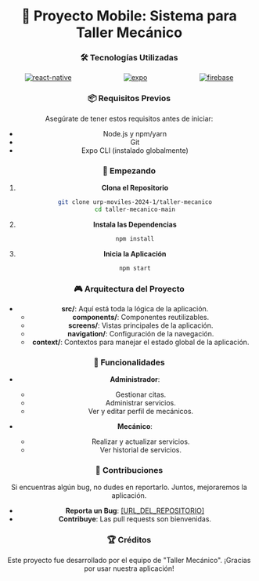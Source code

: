 <div align="center">

# 🚗 **Proyecto Mobile: Sistema para Taller Mecánico**

### 🛠️ **Tecnologías Utilizadas**

<div align="center">

[![react-native](https://img.shields.io/badge/React%20Native-%2320232a.svg?style=for-the-badge&logo=react&logoColor=%2361DAFB)](https://reactnative.dev/)
&nbsp;&nbsp;&nbsp;&nbsp;&nbsp;&nbsp;&nbsp;&nbsp;&nbsp;&nbsp;&nbsp;&nbsp;&nbsp;&nbsp;&nbsp;&nbsp;&nbsp;&nbsp;&nbsp;&nbsp;&nbsp;&nbsp;&nbsp;&nbsp;&nbsp;
[![expo](https://img.shields.io/badge/Expo-1C1E24?style=for-the-badge&logo=expo&logoColor=#D04A37)](https://expo.dev/)
&nbsp;&nbsp;&nbsp;&nbsp;&nbsp;&nbsp;&nbsp;&nbsp;&nbsp;&nbsp;&nbsp;&nbsp;&nbsp;&nbsp;&nbsp;&nbsp;&nbsp;&nbsp;&nbsp;&nbsp;&nbsp;&nbsp;&nbsp;&nbsp;&nbsp;
[![firebase](https://img.shields.io/badge/Firebase-ffca28?style=for-the-badge&logo=firebase&logoColor=black)](https://firebase.google.com/)

</div>

### 📦 **Requisitos Previos**

Asegúrate de tener estos requisitos antes de iniciar:

- Node.js y npm/yarn
- Git
- Expo CLI (instalado globalmente)

### 🏁 **Empezando**

1. **Clona el Repositorio**

   ```bash
   git clone urp-moviles-2024-1/taller-mecanico
   cd taller-mecanico-main

2. **Instala las Dependencias**

   ```bash
   npm install

3. **Inicia la Aplicación**

   ```bash
   npm start

### 🎮 **Arquitectura del Proyecto**

- **src/**: Aquí está toda la lógica de la aplicación.
  - **components/**: Componentes reutilizables.
  - **screens/**: Vistas principales de la aplicación.
  - **navigation/**: Configuración de la navegación.
  - **context/**: Contextos para manejar el estado global de la aplicación.

### 🚀 **Funcionalidades**

- **Administrador**: 
  - Gestionar citas.
  - Administrar servicios.
  - Ver y editar perfil de mecánicos.

- **Mecánico**:
  - Realizar y actualizar servicios.
  - Ver historial de servicios.

### 👾 **Contribuciones**

Si encuentras algún bug, no dudes en reportarlo. Juntos, mejoraremos la aplicación.

- **Reporta un Bug**: [[URL_DEL_REPOSITORIO]](https://github.com/urp-moviles-2024-1/taller-mecanico.git)
- **Contribuye**: Las pull requests son bienvenidas.

### 🏆 **Créditos**

Este proyecto fue desarrollado por el equipo de "Taller Mecánico". ¡Gracias por usar nuestra aplicación!
